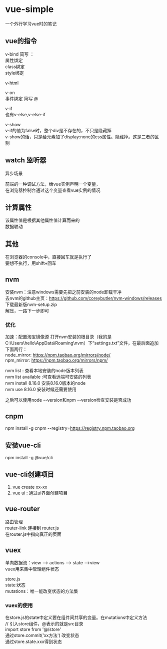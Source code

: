 # vue-simple
一个外行学习vue时的笔记

## vue的指令  
v-bind 简写 ：  
属性绑定  
class绑定  
style绑定  

v-html

v-on   
事件绑定   简写 @  

v-if  
也有v-else,v-else-if  

v-show  
v-if的值为false时，整个div是不存在的，不只是隐藏掉   
v-show的话，只是给元素加了display:none的css属性。隐藏掉。这是二者的区别  

## watch 监听器  
异步场景  

前端的一种调试方法，给vue实例声明一个变量，  
在浏览器控制台通过这个变量查看vue实例的情况  



## 计算属性
该属性值是根据其他属性值计算而来的  
数据联动  



## 其他
在浏览器的console中，直接回车就是执行了    
要想不执行，用shift+回车  


## nvm
安装nvm：注意windows需要先把之前安装的node卸载干净  
去nvm的github主页：https://github.com/coreybutler/nvm-windows/releases  
下载最新版nvm-setup.zip  
解压，一路下一步即可  


### 优化
加速：配置淘宝镜像源
打开nvm安装的根目录（我的是C:\Users\hello\AppData\Roaming\nvm）下“settings.txt”文件，在最后面追加下面两行：  
node_mirror: https://npm.taobao.org/mirrors/node/  
npm_mirror: https://npm.taobao.org/mirrors/npm/  

nvm list : 查看本地安装的node版本列表  
nvm list available :可查看远端可安装的列表  
nvm install 8.16.0 安装8.16.0版本的node    
nvm use 8.16.0 安装时候还需要使用    
 
之后可以使用node --version和npm --version检查安装是否成功  

## cnpm
npm install -g cnpm --registry=https://registry.npm.taobao.org

## 安装vue-cli
npm install -g @vue/cli

## vue-cli创建项目
1. vue create xx-xx
2. vue ui : 通过ui界面创建项目

## vue-router
路由管理  
router-link 连接到 router.js  
在router.js中指向真正的页面  

## vuex
单向数据流：view --> actions --> state -->view  
vuex用来集中管理组件状态  

store.js  
state:状态   
mutations：唯一能改变状态的方法集  

### vuex的使用 
在store.js的state中定义要在组件间共享的变量。在mutations中定义方法  
// 引入store组件，@表示的就是src目录  
import store from '@/store'   
通过store.commit('xx方法') 改变状态  
通过store.state.xxx得到状态  








